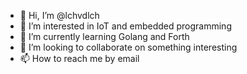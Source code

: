 - 👋 Hi, I’m @lchvdlch
- 👀 I’m interested in IoT and embedded programming
- 🌱 I’m currently learning Golang and Forth
- 💞️ I’m looking to collaborate on something interesting
- 📫 How to reach me by email

<!---
lchvdlch/lchvdlch is a ✨ special ✨ repository because its `README.md` (this file) appears on your GitHub profile.
You can click the Preview link to take a look at your changes.
--->
